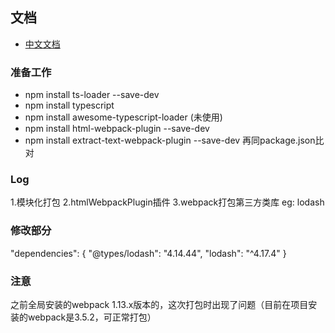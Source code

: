 ## 文档
- [中文文档](https://www.tslang.cn/docs/home.html)

### 准备工作
- npm install ts-loader --save-dev
- npm install typescript
- npm install awesome-typescript-loader (未使用)
- npm install html-webpack-plugin --save-dev
- npm install extract-text-webpack-plugin --save-dev
再同package.json比对

### Log
 1.模块化打包
 2.htmlWebpackPlugin插件
 3.webpack打包第三方类库 eg: lodash

### 修改部分
  "dependencies": {
    "@types/lodash": "4.14.44",
    "lodash": "^4.17.4"
  }

### 注意
之前全局安装的webpack 1.13.x版本的，这次打包时出现了问题（目前在项目安装的webpack是3.5.2，可正常打包）